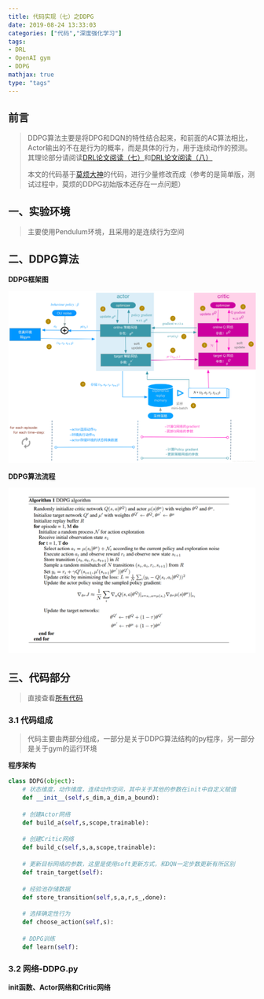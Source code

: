 ```yaml
---
title: 代码实现（七）之DDPG
date: 2019-08-24 13:33:03
categories: ["代码","深度强化学习"]
tags: 
- DRL
- OpenAI gym
- DDPG
mathjax: true
type: "tags"
---
```


## 前言

> DDPG算法主要是将DPG和DQN的特性结合起来，和前面的AC算法相比，Actor输出的不在是行为的概率，而是具体的行为，用于连续动作的预测。其理论部分请阅读[DRL论文阅读（七）](https://ldgyyf.cn/2019/07/31/论文/深度强化学习/DRL论文阅读（七）之DPG方法/)和[DRL论文阅读（八）](https://ldgyyf.cn/2019/08/04/%E8%AE%BA%E6%96%87/%E6%B7%B1%E5%BA%A6%E5%BC%BA%E5%8C%96%E5%AD%A6%E4%B9%A0/DRL%E8%AE%BA%E6%96%87%E9%98%85%E8%AF%BB%EF%BC%88%E5%85%AB%EF%BC%89%E4%B9%8BDDPG%E7%AE%97%E6%B3%95/)
>
> 本文的代码基于[莫烦大神](https://morvanzhou.github.io/tutorials/machine-learning/reinforcement-learning/6-2-DDPG/)的代码，进行少量修改而成（参考的是简单版，测试过程中，莫烦的DDPG初始版本还存在一点问题）

## 一、实验环境

> 主要使用Pendulum环境，且采用的是连续行为空间

## 二、DDPG算法

**DDPG框架图**

![](代码实现（七）之DDPG/1.jpg)

**DDPG算法流程**

![](代码实现（七）之DDPG/2.png)

## 三、代码部分

> 直接查看[所有代码](https://github.com/ldgcug/DeepReinforcementLearning-Tensorflow/tree/master/DDPG)

### 3.1 代码组成

> 代码主要由两部分组成，一部分是关于DDPG算法结构的py程序，另一部分是关于gym的运行环境

**程序架构**

```python
class DDPG(object):
    # 状态维度，动作维度，连续动作空间，其中关于其他的参数在init中自定义赋值
    def __init__(self,s_dim,a_dim,a_bound):
    
    # 创建Actor网络
    def build_a(self,s,scope,trainable):
    
    # 创建Critic网络
    def build_c(self,s,a,scope,trainable):
    
    # 更新目标网络的参数，这里是使用soft更新方式，和DQN一定步数更新有所区别
    def train_target(self):
    
    # 经验池存储数据
    def store_transition(self,s,a,r,s_,done):
    
    # 选择确定性行为
    def choose_action(self,s):
    
    # DDPG训练
    def learn(self):
```

### 3.2 网络-DDPG.py

**init函数、Actor网络和Critic网络**